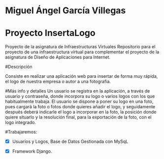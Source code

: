 # Miguel Ángel García Villegas 

# Proyecto InsertaLogo
Proyecto de la asignatura de Infraestructuras Virtuales
Repositorio para el proyecto de una infraestructura virtual para complementar el proyecto de la asignatura de Diseño de Aplicaciones para Internet.

#Descripción

Consiste en realizar una aplicación web para insertar de forma muy rápida, el logo de nuestra empresa o autor a una fotografía. 


#Más info y detalles
Un usuario se registra en la aplicación, a través de usuario y contraseña, donde incorpora su logo o varios logos con los que habitualmente trabaja. El usuario se dispone a poner su logo en una foto, pues cargará la foto o fotos donde quieres añadir el logo, y seguidamente después deberá indicarle el logo a incorporar en la foto, la posición donde quiere situarlo y la resolución final, para la exportación de la foto, con el logo integrado.

#Trabajaremos:

- [x]  Usuarios y Logos, Base de Datos Gestionada con MySqL

- [x]  Framework Django. 

